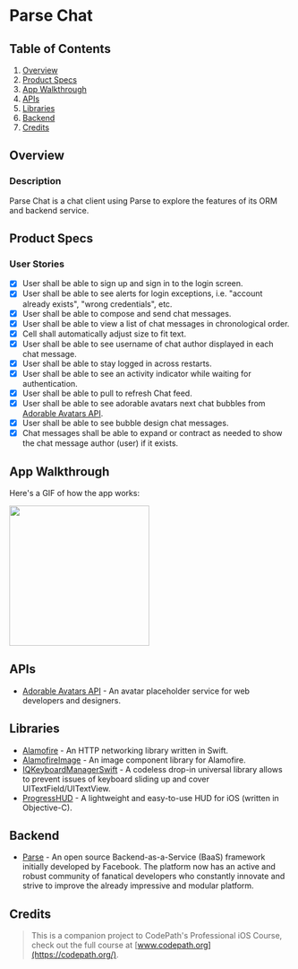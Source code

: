 # Parse Chat

## Table of Contents
1. [Overview](#Overview)
2. [Product Specs](#Product-Specs)
3. [App Walkthrough](#App-Walkthrough)
4. [APIs](#APIs)
5. [Libraries](#Libraries)
6. [Backend](#Backend)
7. [Credits](#Credits)

## Overview
### Description

Parse Chat is a chat client using Parse to explore the features of its ORM and backend service.

## Product Specs
### User Stories

- [X] User shall be able to sign up and sign in to the login screen.
- [X] User shall be able to see alerts for login exceptions, i.e. "account already exists", "wrong credentials", etc.
- [X] User shall be able to compose and send chat messages.
- [X] User shall be able to view a list of chat messages in chronological order.
- [X] Cell shall automatically adjust size to fit text.
- [X] User shall be able to see username of chat author displayed in each chat message.
- [X] User shall be able to stay logged in across restarts.
- [X] User shall be able to see an activity indicator while waiting for authentication.
- [X] User shall be able to pull to refresh Chat feed.
- [X] User shall be able to see adorable avatars next chat bubbles from [Adorable Avatars API](https://github.com/adorableio/avatars-api).
- [X] User shall be able to see bubble design chat messages.
- [X] Chat messages shall be able to expand or contract as needed to show the chat message author (user) if it exists.

## App Walkthrough

Here's a GIF of how the app works:

<img src="https://raw.githubusercontent.com/py415/app-resources/master/ios/ios-parse-chat.gif" width="250" />

## APIs

- [Adorable Avatars API](https://github.com/adorableio/avatars-api-middleware) - An avatar placeholder service for web developers and designers.

## Libraries

- [Alamofire](https://github.com/Alamofire/Alamofire) - An HTTP networking library written in Swift.
- [AlamofireImage](https://github.com/Alamofire/AlamofireImage) - An image component library for Alamofire.
- [IQKeyboardManagerSwift](https://github.com/hackiftekhar/IQKeyboardManager) - A codeless drop-in universal library allows to prevent issues of keyboard sliding up and cover UITextField/UITextView.
- [ProgressHUD](https://github.com/relatedcode/ProgressHUD) - A lightweight and easy-to-use HUD for iOS (written in Objective-C).

## Backend

- [Parse](https://github.com/parse-community/Parse-SDK-iOS-OSX) - An open source Backend-as-a-Service (BaaS) framework initially developed by Facebook. The platform now has an active and robust community of fanatical developers who constantly innovate and strive to improve the already impressive and modular platform.

## Credits

>This is a companion project to CodePath's Professional iOS Course, check out the full course at [www.codepath.org](https://codepath.org/).
